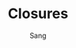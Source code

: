 ---
layout: post
title: 'Closures'
author: Sang
categories: [Javascript]
image: assets/images/webp/01_2021/closures_everywhere.webp
rating: false
comments: false
published: false
---